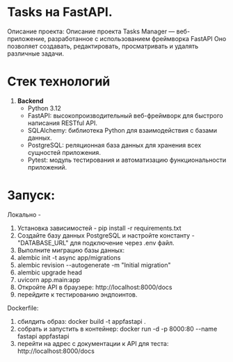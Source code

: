 # Tasks на FastAPI.
Описание проекта:
Описание проекта
Tasks Manager — веб-приложение, разработанное с использованием фреймворка FastAPI
Оно позволяет создавать, редактировать, просматривать и удалять различные задачи.

# Стек технологий

1. **Backend**
   - Python 3.12
   - FastAPI: высокопроизводительный веб-фреймворк для быстрого написания RESTful API.
   - SQLAlchemy: библиотека Python для взаимодействия с базами данных.
   - PostgreSQL: реляционная база данных для хранения всех сущностей приложения.
   - Pytest: модуль тестирования и автоматизацию функциональности приложений.

# Запуск:
Локально -
1. Установка зависимостей - pip install -r requirements.txt
2. Создайте базу данных PostgreSQL и настройте константу - "DATABASE_URL" для подключение через .env файл.
3. Выполните миграцию базы данных:
4. alembic init -t async app/migrations
5. alembic revision --autogenerate -m "Initial migration"
6. alembic upgrade head
7. uvicorn app.main:app
8. Откройте API в браузере: http://localhost:8000/docs
9. перейдите к тестированию эндпоинтов.


Dockerfile:
1. сбилдить образ: docker build -t appfastapi .
2. собрать и запустить в контейнер: docker run -d -p 8000:80 --name fastapi appfastapi
3. перейти на адрес с документации к API для теста: http://localhost:8000/docs
